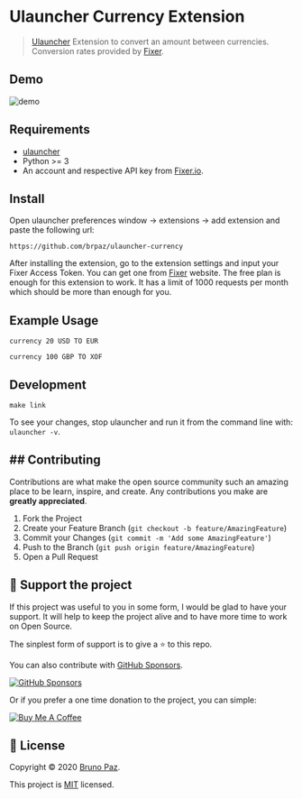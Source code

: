 # Ulauncher Currency Extension

> [Ulauncher](https://ulauncher.io/) Extension to convert an amount between currencies. Conversion rates provided by [Fixer](https://fixer.io/).

## Demo

![demo](demo.gif)

## Requirements

* [ulauncher](https://ulauncher.io/)
* Python >= 3
* An account and respective API key from [Fixer.io](https://fixer.io/quickstart).

## Install

Open ulauncher preferences window -> extensions -> add extension and paste the following url:

```https://github.com/brpaz/ulauncher-currency```

After installing the extension, go to the extension settings and input your Fixer Access Token. You can get one from [Fixer](https://fixer.io/) website.
The free plan is enough for this extension to work. It has a limit of 1000 requests per month which should be more than enough for you.

## Example Usage

```currency 20 USD TO EUR ```

```currency 100 GBP TO XOF ```

## Development

```
make link
```

To see your changes, stop ulauncher and run it from the command line with: ```ulauncher -v```.

## ## Contributing

Contributions are what make the open source community such an amazing place to be learn, inspire, and create. Any contributions you make are **greatly appreciated**.

1. Fork the Project
2. Create your Feature Branch (`git checkout -b feature/AmazingFeature`)
3. Commit your Changes (`git commit -m 'Add some AmazingFeature'`)
4. Push to the Branch (`git push origin feature/AmazingFeature`)
5. Open a Pull Request

## 💛 Support the project

If this project was useful to you in some form, I would be glad to have your support.  It will help to keep the project alive and to have more time to work on Open Source.

The sinplest form of support is to give a ⭐️ to this repo.

You can also contribute with [GitHub Sponsors](https://github.com/sponsors/brpaz).

[![GitHub Sponsors](https://img.shields.io/badge/GitHub%20Sponsors-Sponsor%20Me-red?style=for-the-badge)](https://github.com/sponsors/brpaz)

Or if you prefer a one time donation to the project, you can simple:

<a href="https://www.buymeacoffee.com/Z1Bu6asGV" target="_blank"><img src="https://www.buymeacoffee.com/assets/img/custom_images/orange_img.png" alt="Buy Me A Coffee" style="height: auto !important;width: auto !important;" ></a>

## 📝 License

Copyright © 2020 [Bruno Paz](https://github.com/brpaz).

This project is [MIT](https://opensource.org/licenses/MIT) licensed.

